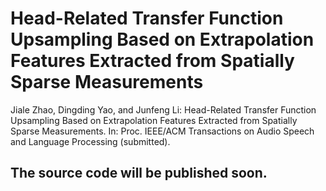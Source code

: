 # Head-Related Transfer Function Upsampling Based on Extrapolation Features Extracted from Spatially Sparse Measurements
Jiale Zhao, Dingding Yao, and Junfeng Li: Head-Related Transfer Function Upsampling Based on Extrapolation Features Extracted from Spatially Sparse Measurements. In: Proc. IEEE/ACM Transactions on Audio Speech and Language Processing (submitted).

## The source code will be published soon.
